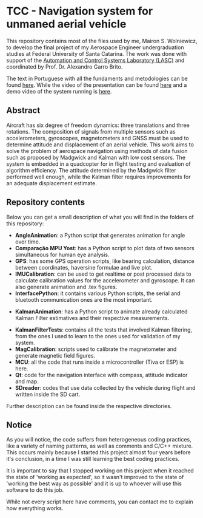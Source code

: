 # TCC - Navigation system for unmaned aerial vehicle

This repository contains most of the files used by me, Mairon S. Wolniewicz, to develop the final project of my Aerospace Engineer undergraduation studies at Federal University of Santa Catarina.
The work was done with support of the [Automation and Control Systems Laboratory (LASC)](https://lasc.ufsc.br/) and coordinated by Prof. Dr. Alexandro Garro Brito.

The text in Portuguese with all the fundaments and metodologies can be found [here](https://repositorio.ufsc.br/handle/123456789/218497). While the video of the presentation can be found [here](https://www.youtube.com/watch?v=W5IHHzp5yvA&feature=youtu.be) and a demo video of the system running is [here](https://www.youtube.com/watch?v=oCGdunOda3U).

## Abstract

Aircraft has six degree of freedom dynamics: three translations and three rotations. 
The composition of signals from multiple sensors such as accelerometers, gyroscopes, magnetometers and GNSS must be used to determine attitude and displacement of an aerial vehicle. 
This work aims to solve the problem of aerospace navigation using methods of data fusion such as proposed by Madgwick and Kalman with low cost sensors. 
The system is embedded in a quadcopter for in flight testing and evaluation of algorithm efficiency. 
The attitude determined by the Madgwick filter performed well enough, while the Kalman filter requires improvements for an adequate displacement estimate.

## Repository contents

Below you can get a small description of what you will find in the folders of this repository:

- **AngleAnimation**: a Python script that generates animation for angle over time.
- **Comparação MPU Yost**: has a Python script to plot data of two sensors simultaneous for human eye analysis.
- **GPS**: has some GPS operation scripts, like bearing calculation, distance between coordinates, haversine formulae and live plot.
- **IMUCalibration**: can be used to get realtime or post processed data to calculate calibration values for the accelerometer and gyroscope. It can also generate  animation and .tex figures.
- **InterfacePython**: it contains various Python scripts, the serial and bluetooth communication ones are the most important.
* **KalmanAnimation**: has a Python script to animate already calculated Kalman Filter estimatives and their respective measurements.
- **KalmanFilterTests**: contains all the tests that involved Kalman filtering, from the ones I used to learn to the ones used for validation of my system.
- **MagCalibration**: scripts used to calibrate the magnetometer and generate magnetic field figures.
- **MCU**: all the code that runs inside a microcontroller (Tiva or ESP) is here.
- **Qt**: code for the navigation interface with compass, attitude indicator and map.
- **SDreader**: codes that use data collected by the vehicle during flight and written inside the SD cart.

Further description can be found inside the respective directories.

## Notice

As you will notice, the code suffers from heterogeneous coding practices, like a variety of naming patterns, as well as comments and C/C++ mixture.
This occurs mainly because I started this project almost four years before it's conclusion, in a time I was still learning the best coding practices. 

It is important to say that I stopped working on this project when it reached the state of 'working as expected', so it wasn't improved to the state of 'working the best way as possible' and it is up to whoever will use this software to do this job.

While not every script here have comments, you can contact me to explain how everything works.
